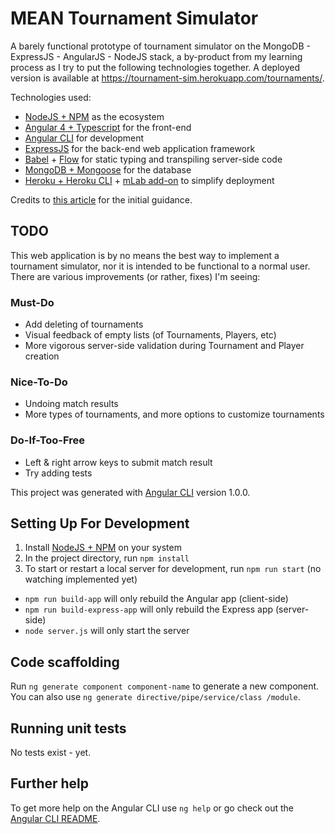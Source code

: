 # MEAN Tournament Simulator

A barely functional prototype of tournament simulator on the MongoDB - ExpressJS - AngularJS - NodeJS stack, a by-product from my learning process as I try to put the following technologies together. A deployed version is available at https://tournament-sim.herokuapp.com/tournaments/.

Technologies used:

- [NodeJS + NPM](https://nodejs.org/en/) as the ecosystem
- [Angular 4 + Typescript](https://angular.io/docs/ts/latest/quickstart.html) for the front-end
- [Angular CLI](https://github.com/angular/angular-cli) for development
- [ExpressJS](https://expressjs.com/) for the back-end web application framework
- [Babel](https://babeljs.io) + [Flow](https://flow.org/) for static typing and transpiling server-side code
- [MongoDB + Mongoose](http://mongoosejs.com/) for the database
- [Heroku + Heroku CLI](http://heroku.com) + [mLab add-on](https://mlab.com/) to simplify deployment

Credits to [this article](https://devcenter.heroku.com/articles/mean-apps-restful-api) for the initial guidance.

## TODO

This web application is by no means the best way to implement a tournament simulator, nor it is intended to be functional to a normal user. There are various improvements (or rather, fixes) I'm seeing:

### Must-Do

- Add deleting of tournaments
- Visual feedback of empty lists (of Tournaments, Players, etc)
- More vigorous server-side validation during Tournament and Player creation

### Nice-To-Do

- Undoing match results
- More types of tournaments, and more options to customize tournaments

### Do-If-Too-Free

- Left & right arrow keys to submit match result
- Try adding tests

This project was generated with [Angular CLI](https://github.com/angular/angular-cli) version 1.0.0.

## Setting Up For Development

1. Install [NodeJS + NPM](https://nodejs.org/en/) on your system
2. In the project directory, run `npm install`
3. To start or restart a local server for development, run `npm run start` (no watching implemented yet)
  - `npm run build-app` will only rebuild the Angular app (client-side)
  - `npm run build-express-app` will only rebuild the Express app (server-side)
  - `node server.js` will only start the server

## Code scaffolding

Run `ng generate component component-name` to generate a new component. You can also use `ng generate directive/pipe/service/class /module`.

## Running unit tests

No tests exist - yet.

## Further help

To get more help on the Angular CLI use `ng help` or go check out the [Angular CLI README](https://github.com/angular/angular-cli/blob/master/README.md).
